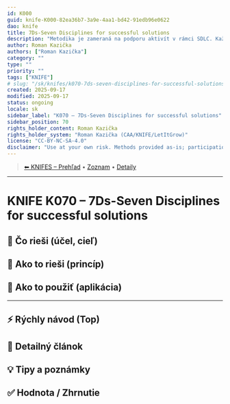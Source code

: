 ```yaml
---
id: K000
guid: knife-K000-82ea36b7-3a9e-4aa1-bd42-91edb96e0622
dao: knife
title: 7Ds-Seven Disciplines for successful solutions
description: "Metodika je zameraná na podporu aktivít v rámci SDLC. Každá potencálna iformácia má svoje miesto. A je úplne jedno v akej technológií sa implementuje."
author: Roman Kazička
authors: ["Roman Kazička"]
category: ""
type: ""
priority: ""
tags: ["KNIFE"]
# slug: "/sk/knifes/k070-7ds-seven-disciplines-for-successful-solutions"
created: 2025-09-17
modified: 2025-09-17
status: ongoing
locale: sk
sidebar_label: "K070 – 7Ds-Seven Disciplines for successful solutions"
sidebar_position: 70
rights_holder_content: Roman Kazička
rights_holder_system: "Roman Kazička (CAA/KNIFE/LetItGrow)"
license: "CC-BY-NC-SA-4.0"
disclaimer: "Use at your own risk. Methods provided as-is; participation is voluntary and context-aware."
---
```

<!-- body:start -->

<!-- nav:knifes -->
> [⬅ KNIFES – Prehľad](../overview.md) • [Zoznam](../KNIFE_Overview_List.md) • [Detaily](../KNIFE_Overview_Details.md)
---
# KNIFE K070 – 7Ds-Seven Disciplines for successful solutions

## 🎯 Čo rieši (účel, cieľ)

## 🧩 Ako to rieši (princíp)

## 🧪 Ako to použiť (aplikácia)

---

## ⚡ Rýchly návod (Top)

## 📜 Detailný článok

## 💡 Tipy a poznámky

## ✅ Hodnota / Zhrnutie
